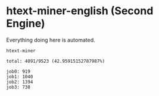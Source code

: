 # htext-miner-english (Second Engine)

Everything doing here is automated.

```
htext-miner

total: 4091/9523 (42.95915152787987%)

job0: 919
job1: 1040
job2: 1394
job3: 738
```